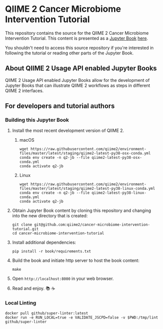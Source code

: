 # QIIME 2 Cancer Microbiome Intervention Tutorial

This repository contains the source for the QIIME 2 Cancer Microbiome
Intervention Tutorial. This content is presented as a [Jupyter Book](https://jupyterbook.org)
[here](https://docs.qiime2.org/jupyterbooks/cancer-microbiome-intervention-tutorial/).

You shouldn't need to access this source repository if you're interested in
following the tutorial or reading other parts of the Jupyter Book.

## About QIIME 2 Usage API enabled Jupyter Books

QIIME 2 Usage API enabled Jupyter Books allow for the development of
Jupyter Books that can illustrate QIIME 2 workflows as steps in different QIIME
2 interfaces.

## For developers and tutorial authors

### Building this Jupyter Book

1. Install the most recent development version of QIIME 2.
   1. macOS
      ```{code-block}
      wget https://raw.githubusercontent.com/qiime2/environment-files/master/latest/staging/qiime2-latest-py38-osx-conda.yml
      conda env create -n q2-jb --file qiime2-latest-py38-osx-conda.yml
      conda activate q2-jb
      ```
   1. Linux
      ```{code-block}
      wget https://raw.githubusercontent.com/qiime2/environment-files/master/latest/staging/qiime2-latest-py38-linux-conda.yml
      conda env create -n q2-jb --file qiime2-latest-py38-linux-conda.yml
      conda activate q2-jb
      ```

1. Obtain Jupyter Book content by cloning this repository and changing into the
   new directory that is created:
   ```{code-block}
   git clone git@github.com:qiime2/cancer-microbiome-intervention-tutorial.git
   cd cancer-microbiome-intervention-tutorial
   ```

1. Install additional dependencies:
   ```{code-block}
   pip install -r book/requirements.txt
   ```

1. Build the book and initiate http server to host the book content:

    ```{code-block}
    make
    ```

1. Open `http://localhost:8000` in your web browser.

1. Read and enjoy. 📚 ☕

### Local Linting

```{code-block}
docker pull github/super-linter:latest
docker run -e RUN_LOCAL=true -e VALIDATE_JSCPD=false -v $PWD:/tmp/lint github/super-linter
```
